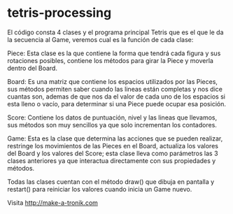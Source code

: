 # tetris-processing

El código consta 4 clases y el programa principal Tetris que es el que le da la secuencia al Game, veremos cual es la función de cada clase:

Piece: Esta clase es la que contiene la forma que tendrá cada figura y sus rotaciones posibles, contiene los métodos para girar la Piece y moverla dentro del Board.

Board: Es una matriz que contiene los espacios utilizados por las Pieces, sus métodos permiten saber cuando las lineas están completas y nos dice cuantas son, ademas de que nos da el valor de cada uno de los espacios si esta lleno o vacío, para determinar si una Piece puede ocupar esa posición.

Score: Contiene los datos de puntuación, nivel y las lineas que llevamos, sus métodos son muy sencillos ya que solo incrementan los contadores.

Game: Esta es la clase que determina las acciones que se pueden realizar, restringe los movimientos de las Pieces en el Board, actualiza los valores del Board y los valores del Score; esta clase lleva como parámetros las 3 clases anteriores ya que interactua directamente con sus propiedades y métodos.

Todas las clases cuentan con el método draw() que dibuja en pantalla y restart() para reiniciar los valores cuando inicia un Game nuevo.

Visita http://make-a-tronik.com
